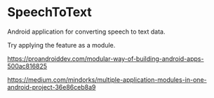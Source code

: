 # SpeechToText
Android application for converting speech to text data.

Try applying the feature as a module.

https://proandroiddev.com/modular-way-of-building-android-apps-500ac816825

https://medium.com/mindorks/multiple-application-modules-in-one-android-project-36e86ceb8a9
